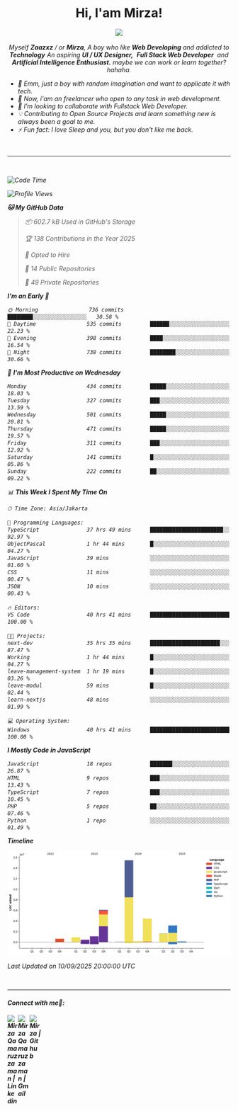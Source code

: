 <h1 align="center">Hi, I'am Mirza!</h1>
<p align="center">
  <a href="https://github.com/Ratheshan03/readme-typing-svg"><img src="https://readme-typing-svg.herokuapp.com?lines=UI+/+UX+Designer;Full+Stack+Web+Developer;IT+Enthusiast;Artificial+Intelligence+Addicted;&center=true&width=500&height=50"></a>
</p>

<p align="center">
  <em>
    Myself <b>Zaazxz</b> / or <b>Mirza</b>, A boy who like <b>Web Developing</b> and addicted to <b>Technology</b>
    An aspiring <b>UI / UX Designer,</b>&nbsp; <b>Full Stack Web Developer</b>&nbsp; and <b> Artificial Intelligence Enthusiast.</b> maybe we can work or learn together? hahaha.
  <br>
</p>

- 🧞 Emm, just a boy with random imagination and want to applicate it with tech.
- 🔭 Now, i'am an freelancer who open to any task in web development.
- 👯 I’m looking to collaborate with Fullstack Web Developer.
- 💡 Contributing to Open Source Projects and learn something new is always been a goal to me.
- ⚡ Fun fact: I love Sleep and you, but you don't like me back.
<br>

---

<br>

<!--START_SECTION:waka-->
![Code Time](http://img.shields.io/badge/Code%20Time-940%20hrs%2042%20mins-blue)

![Profile Views](http://img.shields.io/badge/Profile%20Views-0-blue)

**🐱 My GitHub Data** 

> 📦 602.7 kB Used in GitHub's Storage 
 > 
> 🏆 138 Contributions in the Year 2025
 > 
> 💼 Opted to Hire
 > 
> 📜 14 Public Repositories 
 > 
> 🔑 49 Private Repositories 
 > 
**I'm an Early 🐤** 

```text
🌞 Morning                736 commits         ████████░░░░░░░░░░░░░░░░░   30.58 % 
🌆 Daytime                535 commits         ██████░░░░░░░░░░░░░░░░░░░   22.23 % 
🌃 Evening                398 commits         ████░░░░░░░░░░░░░░░░░░░░░   16.54 % 
🌙 Night                  738 commits         ████████░░░░░░░░░░░░░░░░░   30.66 % 
```
📅 **I'm Most Productive on Wednesday** 

```text
Monday                   434 commits         █████░░░░░░░░░░░░░░░░░░░░   18.03 % 
Tuesday                  327 commits         ███░░░░░░░░░░░░░░░░░░░░░░   13.59 % 
Wednesday                501 commits         █████░░░░░░░░░░░░░░░░░░░░   20.81 % 
Thursday                 471 commits         █████░░░░░░░░░░░░░░░░░░░░   19.57 % 
Friday                   311 commits         ███░░░░░░░░░░░░░░░░░░░░░░   12.92 % 
Saturday                 141 commits         █░░░░░░░░░░░░░░░░░░░░░░░░   05.86 % 
Sunday                   222 commits         ██░░░░░░░░░░░░░░░░░░░░░░░   09.22 % 
```


📊 **This Week I Spent My Time On** 

```text
🕑︎ Time Zone: Asia/Jakarta

💬 Programming Languages: 
TypeScript               37 hrs 49 mins      ███████████████████████░░   92.97 % 
ObjectPascal             1 hr 44 mins        █░░░░░░░░░░░░░░░░░░░░░░░░   04.27 % 
JavaScript               39 mins             ░░░░░░░░░░░░░░░░░░░░░░░░░   01.60 % 
CSS                      11 mins             ░░░░░░░░░░░░░░░░░░░░░░░░░   00.47 % 
JSON                     10 mins             ░░░░░░░░░░░░░░░░░░░░░░░░░   00.43 % 

🔥 Editors: 
VS Code                  40 hrs 41 mins      █████████████████████████   100.00 % 

🐱‍💻 Projects: 
next-dev                 35 hrs 35 mins      ██████████████████████░░░   87.47 % 
Working                  1 hr 44 mins        █░░░░░░░░░░░░░░░░░░░░░░░░   04.27 % 
leave-management-system  1 hr 19 mins        █░░░░░░░░░░░░░░░░░░░░░░░░   03.26 % 
leave-modul              59 mins             █░░░░░░░░░░░░░░░░░░░░░░░░   02.44 % 
learn-nextjs             48 mins             ░░░░░░░░░░░░░░░░░░░░░░░░░   01.99 % 

💻 Operating System: 
Windows                  40 hrs 41 mins      █████████████████████████   100.00 % 
```

**I Mostly Code in JavaScript** 

```text
JavaScript               18 repos            ███████░░░░░░░░░░░░░░░░░░   26.87 % 
HTML                     9 repos             ███░░░░░░░░░░░░░░░░░░░░░░   13.43 % 
TypeScript               7 repos             ███░░░░░░░░░░░░░░░░░░░░░░   10.45 % 
PHP                      5 repos             ██░░░░░░░░░░░░░░░░░░░░░░░   07.46 % 
Python                   1 repo              ░░░░░░░░░░░░░░░░░░░░░░░░░   01.49 % 
```



**Timeline**

![Lines of Code chart](https://raw.githubusercontent.com/zaazxz/zaazxz/main/assets/bar_graph.png)


 Last Updated on 10/09/2025 20:00:00 UTC
<!--END_SECTION:waka-->

<br>

---

<h4> Connect with me🤝: <h4>
  </hr>
  <a href="https://www.linkedin.com/in/mirzaqamaruzzaman18/">
   <img align="left" alt=" Mirza Qamaruzzaman | Linkedin" width="24px" src="https://www.vectorlogo.zone/logos/linkedin/linkedin-icon.svg" />
  </a>
  <a href="mailto:mirzaqamaruzzaman18@gmail.com">
    <img align="left" alt=" Mirza Qamaruzzaman | Gmail" width="26px" src="https://www.vectorlogo.zone/logos/gmail/gmail-icon.svg" />
  </a>
   <a href="https://github.com/zaazxz">
    <img align="left" alt=" Mirza | Github" width="26px" src="https://www.vectorlogo.zone/logos/github/github-tile.svg" />
  </a>
  <br>

